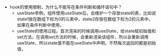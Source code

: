 - hook的使用限制，为什么不能写在条件判断和循环语句中？
	- useState举例，组件使用useState后，会维护一个存放state的表，比如说state1放在数组下标为0的元素中，state2存放在数组下标为2的元素中，如果在条件判断中使用，
	- useState的使用过程。首次渲染的时候调用useState，给state赋初始值和set方法，在调用set方法的时候，会重新渲染该组件，所以会重新调用useState，所以state值不能在useState中声明，不然每次返回的都是初始值，
